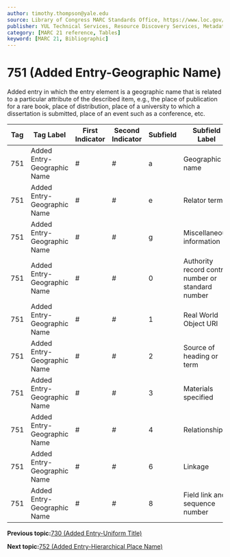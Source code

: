 ```yaml
---
author: timothy.thompson@yale.edu
source: Library of Congress MARC Standards Office, https://www.loc.gov/marc/bibliographic/bd751.html
publisher: YUL Technical Services, Resource Discovery Services, Metadata Services Unit
category: [MARC 21 reference, Tables]
keyword: [MARC 21, Bibliographic]
---
```


# 751 \(Added Entry-Geographic Name\)

Added entry in which the entry element is a geographic name that is related to a particular attribute of the described item, e.g., the place of publication for a rare book, place of distribution, place of a university to which a dissertation is submitted, place of an event such as a conference, etc.

|Tag|Tag Label|First Indicator|Second Indicator|Subfield|Subfield Label|Repeatable|
|---|---------|---------------|----------------|--------|--------------|----------|
|751|Added Entry-Geographic Name|\#|\#|a|Geographic name|F|
|751|Added Entry-Geographic Name|\#|\#|e|Relator term|T|
|751|Added Entry-Geographic Name|\#|\#|g|Miscellaneous information|T|
|751|Added Entry-Geographic Name|\#|\#|0|Authority record control number or standard number|T|
|751|Added Entry-Geographic Name|\#|\#|1|Real World Object URI|T|
|751|Added Entry-Geographic Name|\#|\#|2|Source of heading or term|F|
|751|Added Entry-Geographic Name|\#|\#|3|Materials specified|F|
|751|Added Entry-Geographic Name|\#|\#|4|Relationship|T|
|751|Added Entry-Geographic Name|\#|\#|6|Linkage|F|
|751|Added Entry-Geographic Name|\#|\#|8|Field link and sequence number|T|

**Previous topic:**[730 \(Added Entry-Uniform Title\)](../tables/730_bib_table.md)

**Next topic:**[752 \(Added Entry-Hierarchical Place Name\)](../tables/752_bib_table.md)

